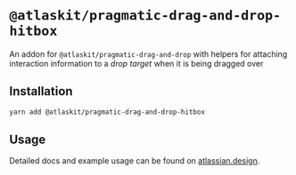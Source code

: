 # `@atlaskit/pragmatic-drag-and-drop-hitbox`

An addon for `@atlaskit/pragmatic-drag-and-drop` with helpers for attaching interaction information to a _drop target_ when it is being dragged over

## Installation

```sh
yarn add @atlaskit/pragmatic-drag-and-drop-hitbox
```

## Usage

Detailed docs and example usage can be found on [atlassian.design](https://atlassian.design/components/pragmatic-drag-and-drop/).
